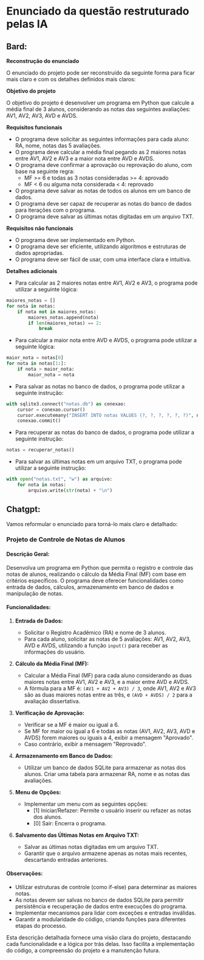 # Enunciado da questão restruturado pelas IA

## Bard:
**Reconstrução do enunciado**

O enunciado do projeto pode ser reconstruído da seguinte forma para ficar mais claro e com os detalhes definidos mais claros:

**Objetivo do projeto**

O objetivo do projeto é desenvolver um programa em Python que calcule a média final de 3 alunos, considerando as notas das seguintes avaliações: AV1, AV2, AV3, AVD e AVDS.

**Requisitos funcionais**

* O programa deve solicitar as seguintes informações para cada aluno: RA, nome, notas das 5 avaliações.
* O programa deve calcular a média final pegando as 2 maiores notas entre AV1, AV2 e AV3 e a maior nota entre AVD e AVDS.
* O programa deve confirmar a aprovação ou reprovação do aluno, com base na seguinte regra:
    * MF >= 6 e todas as 3 notas consideradas >= 4: aprovado
    * MF < 6 ou alguma nota considerada < 4: reprovado
* O programa deve salvar as notas de todos os alunos em um banco de dados.
* O programa deve ser capaz de recuperar as notas do banco de dados para iterações com o programa.
* O programa deve salvar as últimas notas digitadas em um arquivo TXT.

**Requisitos não funcionais**

* O programa deve ser implementado em Python.
* O programa deve ser eficiente, utilizando algoritmos e estruturas de dados apropriadas.
* O programa deve ser fácil de usar, com uma interface clara e intuitiva.

**Detalhes adicionais**

* Para calcular as 2 maiores notas entre AV1, AV2 e AV3, o programa pode utilizar a seguinte lógica:

```python
maiores_notas = []
for nota in notas:
    if nota not in maiores_notas:
        maiores_notas.append(nota)
        if len(maiores_notas) == 2:
            break
```

* Para calcular a maior nota entre AVD e AVDS, o programa pode utilizar a seguinte lógica:

```python
maior_nota = notas[0]
for nota in notas[1:]:
    if nota > maior_nota:
        maior_nota = nota
```

* Para salvar as notas no banco de dados, o programa pode utilizar a seguinte instrução:

```python
with sqlite3.connect("notas.db") as conexao:
    cursor = conexao.cursor()
    cursor.executemany("INSERT INTO notas VALUES (?, ?, ?, ?, ?, ?)", notas)
    conexao.commit()
```

* Para recuperar as notas do banco de dados, o programa pode utilizar a seguinte instrução:

```python
notas = recuperar_notas()
```

* Para salvar as últimas notas em um arquivo TXT, o programa pode utilizar a seguinte instrução:

```python
with open("notas.txt", "w") as arquivo:
    for nota in notas:
        arquivo.write(str(nota) + "\n")
```

## Chatgpt:

Vamos reformular o enunciado para torná-lo mais claro e detalhado:

### Projeto de Controle de Notas de Alunos

#### Descrição Geral:

Desenvolva um programa em Python que permita o registro e controle das notas de alunos, realizando o cálculo da Média Final (MF) com base em critérios específicos. O programa deve oferecer funcionalidades como entrada de dados, cálculos, armazenamento em banco de dados e manipulação de notas.

#### Funcionalidades:

1. **Entrada de Dados:**
   - Solicitar o Registro Acadêmico (RA) e nome de 3 alunos.
   - Para cada aluno, solicitar as notas de 5 avaliações: AV1, AV2, AV3, AVD e AVDS, utilizando a função `input()` para receber as informações do usuário.

2. **Cálculo da Média Final (MF):**
   - Calcular a Média Final (MF) para cada aluno considerando as duas maiores notas entre AV1, AV2 e AV3, e a maior entre AVD e AVDS.
   - A fórmula para a MF é: `(AV1 + AV2 + AV3) / 3`, onde AV1, AV2 e AV3 são as duas maiores notas entre as três, e `(AVD + AVDS) / 2` para a avaliação dissertativa.

3. **Verificação de Aprovação:**
   - Verificar se a MF é maior ou igual a 6.
   - Se MF for maior ou igual a 6 e todas as notas (AV1, AV2, AV3, AVD e AVDS) forem maiores ou iguais a 4, exibir a mensagem "Aprovado".
   - Caso contrário, exibir a mensagem "Reprovado".

4. **Armazenamento em Banco de Dados:**
   - Utilizar um banco de dados SQLite para armazenar as notas dos alunos. Criar uma tabela para armazenar RA, nome e as notas das avaliações.

5. **Menu de Opções:**
   - Implementar um menu com as seguintes opções:
     - [1] Iniciar/Refazer: Permite o usuário inserir ou refazer as notas dos alunos.
     - [0] Sair: Encerra o programa.

6. **Salvamento das Últimas Notas em Arquivo TXT:**
   - Salvar as últimas notas digitadas em um arquivo TXT.
   - Garantir que o arquivo armazene apenas as notas mais recentes, descartando entradas anteriores.

#### Observações:

- Utilizar estruturas de controle (como if-else) para determinar as maiores notas.
- As notas devem ser salvas no banco de dados SQLite para permitir persistência e recuperação de dados entre execuções do programa.
- Implementar mecanismos para lidar com exceções e entradas inválidas.
- Garantir a modularidade do código, criando funções para diferentes etapas do processo.

Esta descrição detalhada fornece uma visão clara do projeto, destacando cada funcionalidade e a lógica por trás delas. Isso facilita a implementação do código, a compreensão do projeto e a manutenção futura.




